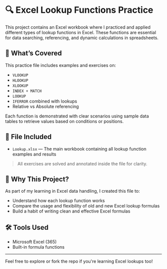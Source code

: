 # 🔍 Excel Lookup Functions Practice

This project contains an Excel workbook where I practiced and applied different types of lookup functions in Excel. These functions are essential for data searching, referencing, and dynamic calculations in spreadsheets.

## 🧠 What’s Covered

This practice file includes examples and exercises on:

- `VLOOKUP`
- `HLOOKUP`
- `XLOOKUP`
- `INDEX + MATCH`
- `LOOKUP`
- `IFERROR` combined with lookups
- Relative vs Absolute referencing

Each function is demonstrated with clear scenarios using sample data tables to retrieve values based on conditions or positions.

## 📁 File Included

- `Lookup.xlsx` — The main workbook containing all lookup function examples and results

> All exercises are solved and annotated inside the file for clarity.

## 📌 Why This Project?

As part of my learning in Excel data handling, I created this file to:
- Understand how each lookup function works
- Compare the usage and flexibility of old and new Excel lookup formulas
- Build a habit of writing clean and effective Excel formulas

## 🛠 Tools Used

- Microsoft Excel (365)
- Built-in formula functions

---

Feel free to explore or fork the repo if you're learning Excel lookups too!
